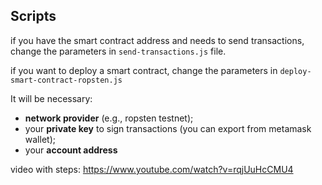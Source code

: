 ## Scripts
if you have the smart contract address and needs to send transactions, change the parameters in `send-transactions.js` file.

if you want to deploy a smart contract, change the parameters in `deploy-smart-contract-ropsten.js`

It will be necessary:

 - **network provider** (e.g., ropsten testnet);
 - your **private key** to sign transactions (you can export from metamask wallet);
 - your **account address**

video with steps: https://www.youtube.com/watch?v=rqjUuHcCMU4 

